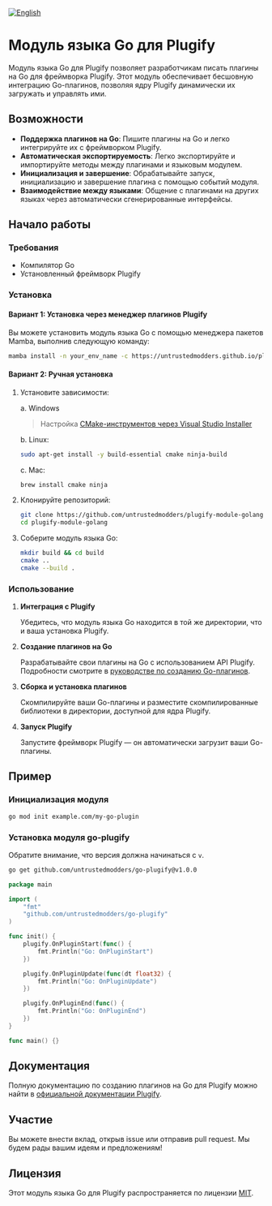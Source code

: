 [![English](https://img.shields.io/badge/English-%F0%9F%87%AC%F0%9F%87%A7-blue?style=for-the-badge)](README.md)

# Модуль языка Go для Plugify

Модуль языка Go для Plugify позволяет разработчикам писать плагины на Go для фреймворка Plugify. Этот модуль обеспечивает бесшовную интеграцию Go-плагинов, позволяя ядру Plugify динамически их загружать и управлять ими.

## Возможности

- **Поддержка плагинов на Go**: Пишите плагины на Go и легко интегрируйте их с фреймворком Plugify.
- **Автоматическая экспортируемость**: Легко экспортируйте и импортируйте методы между плагинами и языковым модулем.
- **Инициализация и завершение**: Обрабатывайте запуск, инициализацию и завершение плагина с помощью событий модуля.
- **Взаимодействие между языками**: Общение с плагинами на других языках через автоматически сгенерированные интерфейсы.

## Начало работы

### Требования

- Компилятор Go  
- Установленный фреймворк Plugify

### Установка

#### Вариант 1: Установка через менеджер плагинов Plugify

Вы можете установить модуль языка Go с помощью менеджера пакетов Mamba, выполнив следующую команду:

```bash
mamba install -n your_env_name -c https://untrustedmodders.github.io/plugify-module-golang/ plugify-module-golang
```

#### Вариант 2: Ручная установка

1. Установите зависимости:

   a. Windows  
   > Настройка [CMake-инструментов через Visual Studio Installer](https://learn.microsoft.com/en-us/cpp/build/cmake-projects-in-visual-studio#installation)

   b. Linux:  
   ```sh
   sudo apt-get install -y build-essential cmake ninja-build
   ```

   c. Mac:  
   ```sh
   brew install cmake ninja
   ```

2. Клонируйте репозиторий:

   ```bash
   git clone https://github.com/untrustedmodders/plugify-module-golang.git --recursive
   cd plugify-module-golang
   ```

3. Соберите модуль языка Go:

   ```bash
   mkdir build && cd build
   cmake ..
   cmake --build .
   ```

### Использование

1. **Интеграция с Plugify**

   Убедитесь, что модуль языка Go находится в той же директории, что и ваша установка Plugify.

2. **Создание плагинов на Go**

   Разрабатывайте свои плагины на Go с использованием API Plugify. Подробности смотрите в [руководстве по созданию Go-плагинов](https://untrustedmodders.github.io/languages/golang/first-plugin).

3. **Сборка и установка плагинов**

   Скомпилируйте ваши Go-плагины и разместите скомпилированные библиотеки в директории, доступной для ядра Plugify.

4. **Запуск Plugify**

   Запустите фреймворк Plugify — он автоматически загрузит ваши Go-плагины.

## Пример

### Инициализация модуля

```sh
go mod init example.com/my-go-plugin
```

### Установка модуля go-plugify

Обратите внимание, что версия должна начинаться с `v`.

```sh
go get github.com/untrustedmodders/go-plugify@v1.0.0
```

```go
package main

import (
	"fmt"
	"github.com/untrustedmodders/go-plugify"
)

func init() {
	plugify.OnPluginStart(func() {
		fmt.Println("Go: OnPluginStart")
	})

	plugify.OnPluginUpdate(func(dt float32) {
		fmt.Println("Go: OnPluginUpdate")
	})

	plugify.OnPluginEnd(func() {
		fmt.Println("Go: OnPluginEnd")
	})
}

func main() {}
```

## Документация

Полную документацию по созданию плагинов на Go для Plugify можно найти в [официальной документации Plugify](https://untrustedmodders.github.io).

## Участие

Вы можете внести вклад, открыв issue или отправив pull request. Мы будем рады вашим идеям и предложениям!

## Лицензия

Этот модуль языка Go для Plugify распространяется по лицензии [MIT](LICENSE).
